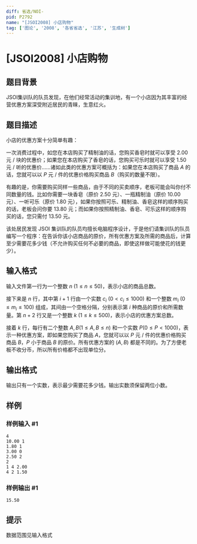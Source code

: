 ```yaml
---
diff: 省选/NOI-
pid: P2792
name: "[JSOI2008] 小店购物"
tag: ['图论', '2008', '各省省选', '江苏', '生成树']
---
```

# [JSOI2008] 小店购物
## 题目背景

JSOI集训队的队员发现，在他们经常活动的集训地，有一个小店因为其丰富的经营优惠方案深受附近居民的青睐，生意红火。

## 题目描述

小店的优惠方案十分简单有趣：

一次消费过程中，如您在本店购买了精制油的话，您购买香皂时就可以享受 $2.00$ 元 / 块的优惠价；如果您在本店购买了香皂的话，您购买可乐时就可以享受 $1.50$ 元 / 听的优惠价……诸如此类的优惠方案可概括为：如果您在本店购买了商品 $A$ 的话，您就可以以 $P$ 元 / 件的优惠价格购买商品 $B$（购买的数量不限）。

有趣的是，你需要购买同样一些商品，由于不同的买卖顺序，老板可能会叫你付不同数量的钱。比如你需要一块香皂（原价 $2.50$ 元）、一瓶精制油（原价 $10.00$ 元）、一听可乐（原价 $1.80$ 元），如果你按照可乐、精制油、香皂这样的顺序购买的话，老板会问你要 $13.80$ 元；而如果你按照精制油、香皂、可乐这样的顺序购买的话，您只需付 $13.50$ 元。

该处居民发现 JSOI 集训队的队员均擅长电脑程序设计，于是他们请集训队的队员编写一个程序：在告诉你该小店商品的原价，所有优惠方案及所需的商品后，计算至少需要花多少钱（不允许购买任何不必要的商品，即使这样做可能使花的钱更少）。
## 输入格式

输入文件第一行为一个整数 $n\ (1 \le n \le 50)$，表示小店的商品总数。

接下来是 $n$ 行，其中第 $i+1$ 行由一个实数 $c_i\ (0<c_i \le 1000)$ 和一个整数 $m_i\ (0 \le m_i \le 100)$ 组成，其间由一个空格分隔，分别表示第 $i$ 种商品的原价和所需数量。第 $n+2$ 行又是一个整数 $k\ (1 \le k \le 500)$，表示小店的优惠方案总数。

接着 $k$ 行，每行有二个整数 $A,B(1 \le A,B \le n)$ 和一个实数 $P(0 \le P<1000)$，表示一种优惠方案，即如果您购买了商品 $A$，您就可以以 $P$ 元 / 件的优惠价格购买商品 $B$，$P$ 小于商品 $B$ 的原价。所有优惠方案的 $(A,B)$ 都是不同的。为了方便老板不收分币，所以所有价格都不出现单位分。
## 输出格式

输出只有一个实数，表示最少需要花多少钱。输出实数须保留两位小数。

## 样例

### 样例输入 #1
```
4
10.00 1
1.80 1
3.00 0
2.50 2
2
1 4 2.00
4 2 1.50
```
### 样例输出 #1
```
15.50
```
## 提示

数据范围见输入格式

